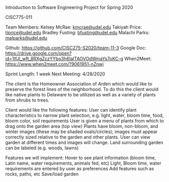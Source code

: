 Introduction to Software Engineering Project for Spring 2020

CISC775-011

Team Members:
Kelsey McRae: kmcrae@udel.edu
Takiyah Price: tjprice@udel.edu
Bradley Fusting: bfusting@udel.edu
Malachi Parks: malparks@udel.edu

Github: https://github.com/CISC275-S2020/team-11-3
Google Doc:  https://drive.google.com/open?id=1IfJI_wft_8RXgZczYYbo3h6IaITAOVOdWmaYs7oKC-g
When2Meet: https://www.when2meet.com/?9061951-nZnwj

Sprint Length: 1 week
Next Meeting: 4/28/2020

The client is the Homeowner Association of Arden which would like to preserve the forest lines of the neighborhood. To do this the client would like native plants to Delaware to be utilized as well as a variety of plants from shrubs to trees.

Client would like the following features:
User can identify plant characteristics to narrow plant selection, e.g. light, water, bloom time, food, bloom color, soil requirements
User is given a menu of plants from which to drag onto the garden area (top view)
Plants have bloom, non-bloom, and winter images (these may be shaded ovals/circles); images must appear correctly sized relative to the garden and other plants. User can view garden at different times and images will change.
Land surrounding garden can be labeled (e.g. woods, lawns)

Features we will implement:
Hover to see plant information (bloom time, Latin name, water requirements, animals fed, etc)
Light, Bloom time, water requirements are entered by user as preferences
Add features such as rocks, paths, etc
Save/load garden
